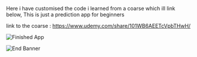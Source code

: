 
Here i have customised the code i learned from a coarse which ill link below, This is just a prediction app for beginners

link to the coarse : https://www.udemy.com/share/101WB6AEETcVpbTHwH/

![Finished App](https://github.com/londonappbrewery/Images/blob/master/8-ball-flutter-gif.gif)

![End Banner](https://github.com/londonappbrewery/Images/blob/master/readme-end-banner.png)
